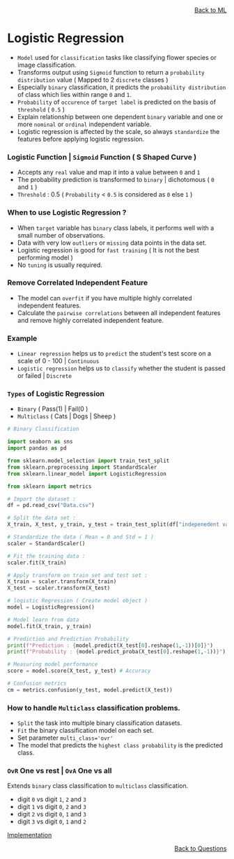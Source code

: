 <p align='right'><a align="right" href="https://github.com/KIRANKUMAR7296/Library/blob/main/Machine%20Learning/Machine%20Learning%20Models.md">Back to ML</a></p>

# Logistic Regression

- `Model` used for `classification` tasks like classifying flower species or image classification.
- Transforms output using `Sigmoid` function to return a `probability distribution` value ( Mapped to 2 `discrete` classes )
- Especially `binary` classification, it predicts the `probability distribution` of class which lies within range `0` and `1`.
- `Probability` of `occurence` of `target label` is predicted on the basis of `threshold` ( `0.5` ) 
- Explain relationship between one dependent `binary` variable and one or more `nominal` or `ordinal` independent variable.
- Logistic regression is affected by the scale, so always `standardize` the features before applying logistic regression. 

### Logistic Function  | `Sigmoid` Function ( S Shaped Curve )
- Accepts any `real` value and map it into a value between `0` and `1`
- The probability prediction is transformed to `binary` | dichotomous ( `0` and `1` )
- `Threshold` : 0.5 ( `Probability` < `0.5` is considered as `0` else `1` )

### When to use Logistic Regression ?
- When `target` variable has `binary` class labels, it performs well with a small number of observations.
- Data with very low `outliers` or `missing` data points in the data set.
- Logistic regression is good for `fast training` ( It is not the best performing model )
- No `tuning` is usually required.

### Remove Correlated Independent Feature
- The model can `overfit` if you have multiple highly correlated independent features.
- Calculate the `pairwise correlations` between all independent features and remove highly correlated independent feature.

### Example
- `Linear regression` helps us to `predict` the student's test score on a scale of 0 - 100 | `Continuous`
- `Logistic regression` helps us to `classify` whether the student is passed or failed | `Discrete`

### `Types` of Logistic Regression
- `Binary` ( Pass(1) | Fail(0 )  
- `Multiclass` ( Cats | Dogs | Sheep )

```python
# Binary Classification

import seaborn as sns
import pandas as pd

from sklearn.model_selection import train_test_split
from sklearn.preprocessing import StandardScaler
from sklearn.linear_model import LogisticRegression

from sklearn import metrics

# Import the dataset :
df = pd.read_csv("Data.csv")

# Split the data set :
X_train, X_test, y_train, y_test = train_test_split(df["indepenedent variable"], df["target variable"], random_state = 0)

# Standardize the data ( Mean = 0 and Std = 1 )
scaler = StandardScaler()

# Fit the training data : 
scaler.fit(X_train)

# Apply transform on train set and test set :
X_train = scaler.transform(X_train)
X_test = scaler.transform(X_test)

# logistic Regression ( Create model object )
model = LogisticRegression()

# Model learn from data
model.fit(X_train, y_train)

# Prediction and Prediction Probability
print(f"Prediction : {model.predict(X_test[0].reshape(1,-1))[0]}")
print(f"Probability : {model.predict_proba(X_test[0].reshape(1,-1))}")

# Measuring model performance
score = model.score(X_test, y_test) # Accuracy

# Confusion metrics
cm = metrics.confusion(y_test, model.predict(X_test))

```

### How to handle `Multiclass` classification problems.

- `Split` the task into multiple binary classification datasets.
- `Fit` the binary classification model on each set.
- Set parameter `multi_class='ovr'`
- The model that predicts the `highest class probability` is the predicted class.

### `OvR` One vs rest | `OvA` One vs all

Extends `binary` class classification to `multiclass` classification.

- digit `0` vs digit `1`, `2` and `3`
- digit `1` vs digit `0`, `2` and `3`
- digit `2` vs digit `0`, `1` and `3`
- digit `3` vs digit `0`, `1` and `2`

[Implementation](https://github.com/KIRANKUMAR7296/Algorithms/blob/main/Code/05.Logistic%20Regression%20for%20Multiclass%20Classification.ipynb)

<p align='right'><a align="right" href="https://github.com/KIRANKUMAR7296/Library/blob/main/Interview.md">Back to Questions</a></p>
